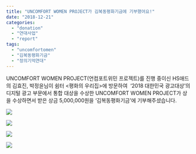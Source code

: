 ```yaml
---
title: "UNCOMFORT WOMEN PROJECT가 김복동평화기금에 기부했어요!"
date: "2018-12-21"
categories: 
  - "donation"
  - "연대사업"
  - "report"
tags: 
  - "uncomfortomen"
  - "김복동평화기금"
  - "정의기억연대"
---
```


UNCOMFORT WOMEN PROJECT(언컴포트위민 프로젝트)를 진행 중이신 HS애드의 김효진, 박정윤님이 쉼터 <평화의 우리집>에 방문하여  ‘2018 대한민국 광고대상’의 디지털 광고 부문에서 통합 대상을 수상한 UNCOMFORT WOMEN PROJECT가 상을 수상하면서 받은 상금 5,000,000원을 ‘김복동평화기금’에 기부해주셨습니다.

![](http://womenandwar.net/kr/wp-content/uploads/2018/12/muje-1-01-683x1024.jpg)

![](http://womenandwar.net/kr/wp-content/uploads/2018/12/muje-1-02-683x1024.jpg)

![](http://womenandwar.net/kr/wp-content/uploads/2018/12/muje-1-04-683x1024.jpg)

![](http://womenandwar.net/kr/wp-content/uploads/2018/12/muje-1-03-683x1024.jpg)
